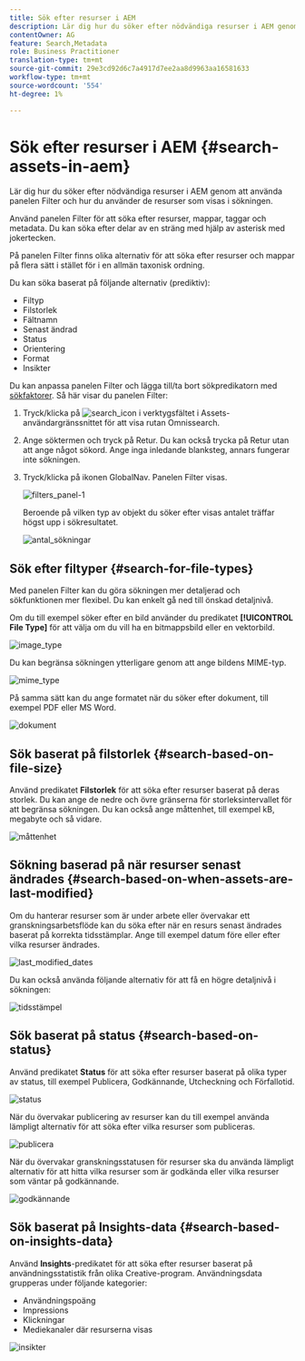 ```yaml
---
title: Sök efter resurser i AEM
description: Lär dig hur du söker efter nödvändiga resurser i AEM genom att använda panelen Filter och hur du använder de resurser som visas i sökningen.
contentOwner: AG
feature: Search,Metadata
role: Business Practitioner
translation-type: tm+mt
source-git-commit: 29e3cd92d6c7a4917d7ee2aa8d9963aa16581633
workflow-type: tm+mt
source-wordcount: '554'
ht-degree: 1%

---
```



# Sök efter resurser i AEM {#search-assets-in-aem}

Lär dig hur du söker efter nödvändiga resurser i AEM genom att använda panelen Filter och hur du använder de resurser som visas i sökningen.

Använd panelen Filter för att söka efter resurser, mappar, taggar och metadata. Du kan söka efter delar av en sträng med hjälp av asterisk med jokertecken.

På panelen Filter finns olika alternativ för att söka efter resurser och mappar på flera sätt i stället för i en allmän taxonisk ordning.

Du kan söka baserat på följande alternativ (prediktiv):

* Filtyp
* Filstorlek
* Fältnamn
* Senast ändrad
* Status
* Orientering
* Format
* Insikter

<!-- TBD keystroke 65 article and port applicable changes here. This content goes. -->

Du kan anpassa panelen Filter och lägga till/ta bort sökpredikatorn med [sökfaktorer](search-facets.md). Så här visar du panelen Filter:

1. Tryck/klicka på ![search_icon](assets/search_icon.png) i verktygsfältet i Assets-användargränssnittet för att visa rutan Omnissearch.
1. Ange söktermen och tryck på Retur. Du kan också trycka på Retur utan att ange något sökord. Ange inga inledande blanksteg, annars fungerar inte sökningen.

1. Tryck/klicka på ikonen GlobalNav. Panelen Filter visas.

   ![filters_panel-1](assets/filters_panel-1.png)

   Beroende på vilken typ av objekt du söker efter visas antalet träffar högst upp i sökresultatet.

   ![antal_sökningar](assets/number_of_searches.png)

## Sök efter filtyper {#search-for-file-types}

Med panelen Filter kan du göra sökningen mer detaljerad och sökfunktionen mer flexibel. Du kan enkelt gå ned till önskad detaljnivå.

Om du till exempel söker efter en bild använder du predikatet **[!UICONTROL File Type]** för att välja om du vill ha en bitmappsbild eller en vektorbild.

![image_type](assets/image_type.png)

Du kan begränsa sökningen ytterligare genom att ange bildens MIME-typ.

![mime_type](assets/mime_type.png)

På samma sätt kan du ange formatet när du söker efter dokument, till exempel PDF eller MS Word.

![dokument](assets/documents.png)

## Sök baserat på filstorlek {#search-based-on-file-size}

Använd predikatet **Filstorlek** för att söka efter resurser baserat på deras storlek. Du kan ange de nedre och övre gränserna för storleksintervallet för att begränsa sökningen. Du kan också ange måttenhet, till exempel kB, megabyte och så vidare.

![måttenhet](assets/unit_of_measure.png)

## Sökning baserad på när resurser senast ändrades {#search-based-on-when-assets-are-last-modified}

Om du hanterar resurser som är under arbete eller övervakar ett granskningsarbetsflöde kan du söka efter när en resurs senast ändrades baserat på korrekta tidsstämplar. Ange till exempel datum före eller efter vilka resurser ändrades.

![last_modified_dates](assets/last_modified_dates.png)

Du kan också använda följande alternativ för att få en högre detaljnivå i sökningen:

![tidsstämpel](assets/timestamp.png)

## Sök baserat på status {#search-based-on-status}

Använd predikatet **Status** för att söka efter resurser baserat på olika typer av status, till exempel Publicera, Godkännande, Utcheckning och Förfallotid.

![status](assets/status.png)

När du övervakar publicering av resurser kan du till exempel använda lämpligt alternativ för att söka efter vilka resurser som publiceras.

![publicera](assets/publish.png)

När du övervakar granskningsstatusen för resurser ska du använda lämpligt alternativ för att hitta vilka resurser som är godkända eller vilka resurser som väntar på godkännande.

![godkännande](assets/approval.png)

## Sök baserat på Insights-data {#search-based-on-insights-data}

Använd **Insights**-predikatet för att söka efter resurser baserat på användningsstatistik från olika Creative-program. Användningsdata grupperas under följande kategorier:

* Användningspoäng
* Impressions
* Klickningar
* Mediekanaler där resurserna visas

![insikter](assets/insights.png)
